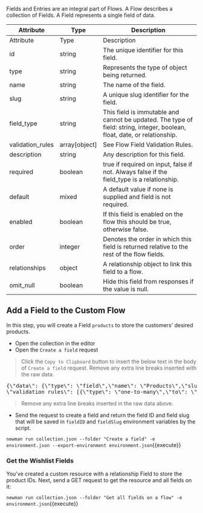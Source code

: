 Fields and Entries are an integral part of Flows. A Flow describes a collection of Fields. A Field represents a single field of data.

|Attribute|	Type|	Description|
|------------|--------------|----------|
|Attribute|	Type|	Description|
|id|	string|	The unique identifier for this field.
|type|	string|	Represents the type of object being returned.|
|name|	string|	The name of the field.|
|slug|	string|	A unique slug identifier for the field.
|field_type|	string|	This field is immutable and cannot be updated. The type of field: string, integer, boolean, float, date, or relationship.|
|validation_rules|	array[object]|	See Flow Field Validation Rules.|
|description	|string|	Any description for this field.|
|required|	boolean|	true if required on input, false  if not. Always false if the field_type is a relationship.|
|default|	mixed|	A default value if none is supplied and field is not required.|
|enabled|	boolean|	If this field is enabled on the flow this should be true, otherwise false.|
|order|	integer|	Denotes the order in which this field is returned relative to the rest of the flow fields.|
|relationships|	object|	A relationship object to link this field to a flow.|
|omit_null|	boolean|	Hide this field from responses if the value is null.|


## Add a Field to the Custom Flow

In this step, you will create a Field `products` to store the customers' desired products.

* Open the collection in the editor
* Open the `Create a field` request
> Click the `Copy to Clipboard` button to insert the below text in the body of `Create a field` request.
> Remove any extra line breaks inserted with the raw data.

<pre class="file" data-filename="collection.json" data-target="insert" data-marker="#FIELD-BODY">
{\"data\": {\"type\": \"field\",\"name\": \"Products\",\"slug\": \"products\",\"field_type\": \"relationship\",
\"validation_rules\": [{\"type\": \"one-to-many\",\"to\": \"products\"}],\"description\": \"Wishlist Products\",\"required\": false,\"enabled\": true,\"relationships\": {\"flow\": {\"data\": {\"type\": \"flow\",\"id\": \"{{flowID}}\"}}}}}
</pre>
> Remove any extra line breaks inserted in the raw data above.

* Send the request to create a field and return the field ID and field slug that will be saved in `fieldID` and `fieldSlug` environment variables by the script.

`newman run collection.json --folder "Create a field" -e environment.json --export-environment environment.json`{{execute}}

### Get the Wishlist Fields

You've created a custom resource with a relationship Field to store the product IDs. Next, send a GET request to get the resource and all fields on it:

`newman run collection.json --folder "Get all fields on a flow" -e environment.json`{{execute}}